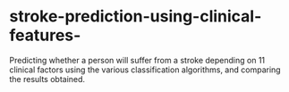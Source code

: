 # stroke-prediction-using-clinical-features-
Predicting whether a person will suffer from a stroke depending on 11 clinical factors using the various classification algorithms, and comparing the results obtained.

